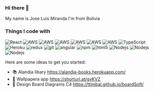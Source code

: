 ### Hi there 👋

My name is Jose Luis Miranda
I'm from Bolivia

<h3>Things I code with</h3>
<p>
  <img alt="React" src="https://img.shields.io/badge/-React-45b8d8?style=flat-square&logo=react&logoColor=white" />
  <img alt="AWS" src="https://img.shields.io/badge/-aws-FF9900?style=flat-square&logo=aws-lambda&logoColor=white" />
  <img alt="AWS" src="https://img.shields.io/badge/-aws-4053D6?style=flat-square&logo=amazon-dynamoDB&logoColor=white" />
  <img alt="AWS" src="https://img.shields.io/badge/-ApiGateway-FF4F8B?style=flat-square&logo=Amazon-API-Gateway&logoColor=white" />
  <img alt="AWS" src="https://img.shields.io/badge/-terraform-7B42BC?style=flat-square&logo=terraform&logoColor=white" />
  <img alt="AWS" src="https://img.shields.io/badge/-laravel-FF2D20?style=flat-square&logo=laravel&logoColor=white" />
  <img alt="AWS" src="https://img.shields.io/badge/-laravel-00ADD8?style=flat-square&logo=go&logoColor=white" />
  <img alt="TypeScript" src="https://img.shields.io/badge/-TypeScript-007ACC?style=flat-square&logo=typescript&logoColor=white" />
  <img alt="Heroku" src="https://img.shields.io/badge/-Heroku-430098?style=flat-square&logo=heroku&logoColor=white" />
  <img alt="redux" src="https://img.shields.io/badge/-Redux-764ABC?style=flat-square&logo=redux&logoColor=white" />
  <img alt="git" src="https://img.shields.io/badge/-Git-F05032?style=flat-square&logo=git&logoColor=white" />
  <img alt="angular" src="https://img.shields.io/badge/-Angular-DD0031?style=flat-square&logo=angular&logoColor=white" />
  <img alt="npm" src="https://img.shields.io/badge/-NPM-CB3837?style=flat-square&logo=npm&logoColor=white" />
  <img alt="html5" src="https://img.shields.io/badge/-HTML5-E34F26?style=flat-square&logo=html5&logoColor=white" />
  <img alt="Nodejs" src="https://img.shields.io/badge/-Nodejs-43853d?style=flat-square&logo=Node.js&logoColor=white" />
  <img alt="Nodejs" src="https://img.shields.io/badge/-Nodejs-43853d?style=flat-square&logo=Node.js&logoColor=white" />
  <img alt="Nodejs" src="https://img.shields.io/badge/-Firebase-FFCA28?style=flat-square&logo=Firebase&logoColor=white" />
</p>

Here are some ideas to get you started:

- 📚 Alandia libary  https://alandia-books.herokuapp.com/
- 📱 Wallpapera app https://shorturl.at/gvKVZ
- 📝 Design Board Diagrams C4 https://ttimbal.github.io/boardSoft/
